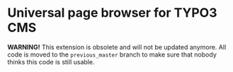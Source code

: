 # Universal page browser for TYPO3 CMS

**WARNING!** This extension is obsolete and will not be updated anymore. All code is moved to the `previous_master` branch to make sure that nobody thinks this code is still usable.
